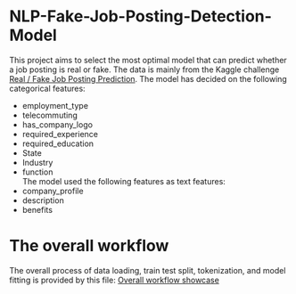 # NLP-Fake-Job-Posting-Detection-Model
This project aims to select the most optimal model that can predict whether a job posting is real or fake. The data is mainly from the Kaggle challenge [Real / Fake Job Posting Prediction](https://www.kaggle.com/datasets/shivamb/real-or-fake-fake-jobposting-prediction/data).
The model has decided on the following categorical features:
* employment_type
* telecommuting
* has_company_logo
* required_experience
* required_education
* State
* Industry
* function\
   The model used the following features as text features:
* company_profile
* description
* benefits
# The overall workflow
The overall process of data loading, train test split, tokenization, and model fitting is provided by this file:
[Overall workflow showcase](https://github.com/GuanqianWang/NLP-Fake-Job-Posting-Detection-Model/blob/main/Workflow_showcase.ipynb)
